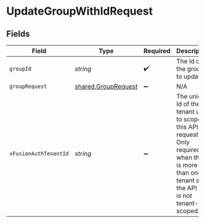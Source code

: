 # UpdateGroupWithIdRequest


## Fields

| Field                                                                                                                                              | Type                                                                                                                                               | Required                                                                                                                                           | Description                                                                                                                                        |
| -------------------------------------------------------------------------------------------------------------------------------------------------- | -------------------------------------------------------------------------------------------------------------------------------------------------- | -------------------------------------------------------------------------------------------------------------------------------------------------- | -------------------------------------------------------------------------------------------------------------------------------------------------- |
| `groupId`                                                                                                                                          | *string*                                                                                                                                           | :heavy_check_mark:                                                                                                                                 | The Id of the group to update.                                                                                                                     |
| `groupRequest`                                                                                                                                     | [shared.GroupRequest](../../models/shared/grouprequest.md)                                                                                         | :heavy_minus_sign:                                                                                                                                 | N/A                                                                                                                                                |
| `xFusionAuthTenantId`                                                                                                                              | *string*                                                                                                                                           | :heavy_minus_sign:                                                                                                                                 | The unique Id of the tenant used to scope this API request. Only required when there is more than one tenant and the API key is not tenant-scoped. |